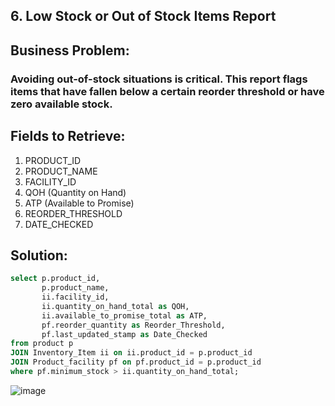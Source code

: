 ## 6. Low Stock or Out of Stock Items Report
## Business Problem:
### Avoiding out-of-stock situations is critical. This report flags items that have fallen below a certain reorder threshold or have zero available stock.

## Fields to Retrieve:

1. PRODUCT_ID
2. PRODUCT_NAME
3. FACILITY_ID
4. QOH (Quantity on Hand)
5. ATP (Available to Promise)
6. REORDER_THRESHOLD
7. DATE_CHECKED

## Solution:
```sql
select p.product_id,
       p.product_name,
       ii.facility_id,
       ii.quantity_on_hand_total as QOH,
       ii.available_to_promise_total as ATP,
       pf.reorder_quantity as Reorder_Threshold,
       pf.last_updated_stamp as Date_Checked
from product p
JOIN Inventory_Item ii on ii.product_id = p.product_id
JOIN Product_facility pf on pf.product_id = p.product_id
where pf.minimum_stock > ii.quantity_on_hand_total;

```
![image](https://github.com/user-attachments/assets/44b4de8d-f880-459b-a52f-ad7e75fba416)
